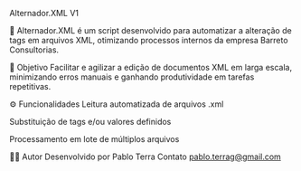 Alternador.XML V1


🔁 Alternador.XML é um script desenvolvido para automatizar a alteração de tags em arquivos XML, otimizando processos internos da empresa Barreto Consultorias.

📌 Objetivo
Facilitar e agilizar a edição de documentos XML em larga escala, minimizando erros manuais e ganhando produtividade em tarefas repetitivas.

⚙️ Funcionalidades
Leitura automatizada de arquivos .xml

Substituição de tags e/ou valores definidos

Processamento em lote de múltiplos arquivos

👨‍💼 Autor
Desenvolvido por Pablo Terra
Contato
pablo.terrag@gmail.com
